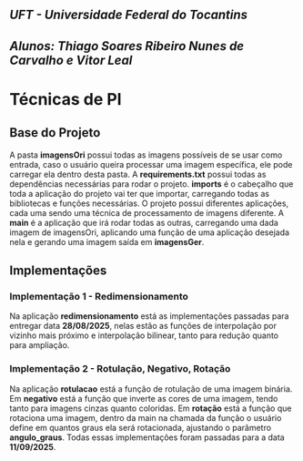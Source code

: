 ## _UFT - Universidade Federal do Tocantins_
## _Alunos: Thiago Soares Ribeiro Nunes de Carvalho e Vitor Leal_

# Técnicas de PI

## Base do Projeto

A pasta **imagensOri** possui todas as imagens possíveis de se usar como entrada, caso o usuário queira processar uma imagem específica, ele pode carregar ela dentro desta pasta.
A **requirements.txt** possui todas as dependências necessárias para rodar o projeto. **imports** é o cabeçalho que toda a aplicação  do projeto vai ter que importar, carregando todas as bibliotecas e funções necessárias.
O projeto possui diferentes aplicações, cada uma sendo uma técnica de processamento de imagens diferente. A **main** é a aplicação que irá rodar todas as outras, carregando uma dada imagem de imagensOri, aplicando uma função de uma aplicação desejada nela e gerando uma imagem saída em **imagensGer**.

## Implementações

### Implementação 1 - Redimensionamento

Na aplicação **redimensionamento** está as implementações passadas para entregar data **28/08/2025**, nelas estão as funções de interpolação por vizinho mais próximo e interpolação bilinear, tanto para redução quanto para ampliação.

### Implementação 2 - Rotulação, Negativo, Rotação

Na aplicação **rotulacao** está a função de rotulação de uma imagem binária. Em **negativo** está a função que inverte as cores de uma imagem, tendo tanto para imagens cinzas quanto coloridas. Em **rotação** está a função que rotaciona uma imagem, dentro da main na chamada da função o usuário define em quantos graus ela será rotacionada, ajustando o parâmetro **angulo_graus**. Todas essas implementações foram passadas para a data **11/09/2025**. 
